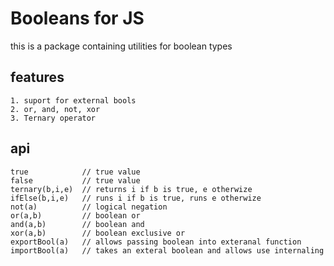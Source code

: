 # Booleans for JS

this is a package containing utilities for boolean types

## features

	1. suport for external bools
	2. or, and, not, xor
	3. Ternary operator

## api

    true			// true value
	false			// true value
	ternary(b,i,e) 	// returns i if b is true, e otherwize
	ifElse(b,i,e)	// runs i if b is true, runs e otherwize 
	not(a) 			// logical negation
	or(a,b)			// boolean or
	and(a,b)    	// boolean and
	xor(a,b)		// boolean exclusive or
	exportBool(a)	// allows passing boolean into exteranal function
	importBool(a)	// takes an exteral boolean and allows use internaling